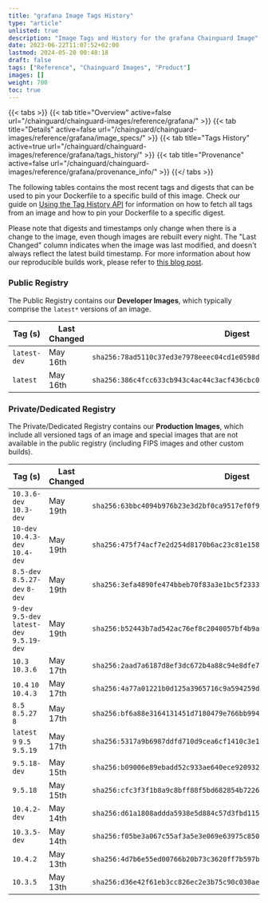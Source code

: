 ```yaml
---
title: "grafana Image Tags History"
type: "article"
unlisted: true
description: "Image Tags and History for the grafana Chainguard Image"
date: 2023-06-22T11:07:52+02:00
lastmod: 2024-05-20 00:48:18
draft: false
tags: ["Reference", "Chainguard Images", "Product"]
images: []
weight: 700
toc: true
---
```


{{< tabs >}}
{{< tab title="Overview" active=false url="/chainguard/chainguard-images/reference/grafana/" >}}
{{< tab title="Details" active=false url="/chainguard/chainguard-images/reference/grafana/image_specs/" >}}
{{< tab title="Tags History" active=true url="/chainguard/chainguard-images/reference/grafana/tags_history/" >}}
{{< tab title="Provenance" active=false url="/chainguard/chainguard-images/reference/grafana/provenance_info/" >}}
{{</ tabs >}}

The following tables contains the most recent tags and digests that can be used to pin your Dockerfile to a specific build of this image. Check our guide on [Using the Tag History API](/chainguard/chainguard-images/using-the-tag-history-api/) for information on how to fetch all tags from an image and how to pin your Dockerfile to a specific digest.

Please note that digests and timestamps only change when there is a change to the image, even though images are rebuilt every night. The "Last Changed" column indicates when the image was last modified, and doesn't always reflect the latest build timestamp. For more information about how our reproducible builds work, please refer to [this blog post](https://www.chainguard.dev/unchained/reproducing-chainguards-reproducible-image-builds).

### Public Registry
The Public Registry contains our **Developer Images**, which typically comprise the `latest*` versions of an image.

| Tag (s)       | Last Changed | Digest                                                                    |
|---------------|--------------|---------------------------------------------------------------------------|
|  `latest-dev` | May 16th     | `sha256:78ad5110c37ed3e7978eeec04cd1e0598dd2fd2d56868f1ea3a4021614bf0213` |
|  `latest`     | May 16th     | `sha256:386c4fcc633cb943c4ac44c3acf436cbc0f8e89977c48071f339e171fa55b2d7` |


### Private/Dedicated Registry
The Private/Dedicated Registry contains our **Production Images**, which include all versioned tags of an image and special images that are not available in the public registry (including FIPS images and other custom builds).

| Tag (s)                                      | Last Changed | Digest                                                                    |
|----------------------------------------------|--------------|---------------------------------------------------------------------------|
|  `10.3.6-dev` `10.3-dev`                     | May 19th     | `sha256:63bbc4094b976b23e3d2bf0ca9517ef0f9593d441581fcbbd9c858364772a7eb` |
|  `10-dev` `10.4.3-dev` `10.4-dev`            | May 19th     | `sha256:475f74acf7e2d254d8170b6ac23c81e1581d57b2d0d2750996a63c037645df32` |
|  `8.5-dev` `8.5.27-dev` `8-dev`              | May 19th     | `sha256:3efa4890fe474bbeb70f83a3e1bc5f2333142660d49363a73338b198f004631c` |
|  `9-dev` `9.5-dev` `latest-dev` `9.5.19-dev` | May 19th     | `sha256:b52443b7ad542ac76ef8c2040057bf4b9a640a4d57fc206678d098d4a0fc6085` |
|  `10.3` `10.3.6`                             | May 17th     | `sha256:2aad7a6187d8ef3dc672b4a88c94e8dfe71dcb3b66a305068966e79f4358f173` |
|  `10.4` `10` `10.4.3`                        | May 17th     | `sha256:4a77a01221b0d125a3965716c9a594259dc36d2745a25b0cf982814aab7fe12c` |
|  `8.5` `8.5.27` `8`                          | May 17th     | `sha256:bf6a88e3164131451d7180479e766bb994249d39813c6722bd2f92ddc3df49b2` |
|  `latest` `9` `9.5` `9.5.19`                 | May 17th     | `sha256:5317a9b6987ddfd710d9cea6cf1410c3e12a452eb53b0ae17a60f0170790527b` |
|  `9.5.18-dev`                                | May 15th     | `sha256:b09006e89ebadd52c933ae640ece92093228855b5d80bb99417fc949dd72d8b3` |
|  `9.5.18`                                    | May 15th     | `sha256:cfc3f3f1b8a9c8bff88f5bd682854b7226ab1f75dd33e348488e51b75fece9d0` |
|  `10.4.2-dev`                                | May 14th     | `sha256:d61a1808addda5938e5d884c57d3fbd115becbdb6b8d0fbf1e727153c862ce6e` |
|  `10.3.5-dev`                                | May 14th     | `sha256:f05be3a067c55af3a5e3e069e63975c850e823b591fce34ffa939cce5b41d566` |
|  `10.4.2`                                    | May 13th     | `sha256:4d7b6e55ed00766b20b73c3620ff7b597bcc7cebb0a7a9dd3254312f9c6bddc7` |
|  `10.3.5`                                    | May 13th     | `sha256:d36e42f61eb3cc826ec2e3b75c90c030ae8b70c77cd5ff57dd8b702a958433c8` |

